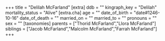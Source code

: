 +++
title = "Delilah McFarland"
[extra]
ddb = ""
kingraph_key = "Delilah"
mortality_status = "Alive"
[extra.cha]
age = ""
date_of_birth = "date#1246-10-16"
date_of_death = ""
married_on = ""
married_to = ""
pronouns = ""
sex = ""
[taxonomies]
parents = ["Thorid McFarland","Llora McFarland"]
siblings = ["Jacob McFarland","Malcolm McFarland","Farrah McFarland"]
+++

